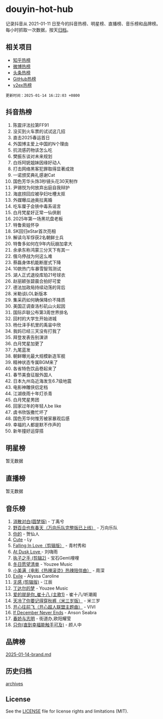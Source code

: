# douyin-hot-hub

记录抖音从 2021-01-11 日至今的抖音热榜、明星榜、直播榜、音乐榜和品牌榜。每小时抓取一次数据，按天[归档](archives)。

## 相关项目

- [知乎热榜](https://github.com/lonnyzhang423/zhihu-hot-hub)
- [微博热榜](https://github.com/lonnyzhang423/weibo-hot-hub)
- [头条热榜](https://github.com/lonnyzhang423/toutiao-hot-hub)
- [GitHub热榜](https://github.com/lonnyzhang423/github-hot-hub)
- [v2ex热榜](https://github.com/lonnyzhang423/v2ex-hot-hub)


`更新时间：2025-01-14 16:22:03 +0800`

## 抖音热榜

1. 陈震评法拉第FF91
1. 没买到火车票的试试这几招
1. 直击2025春运首日
1. 外国博主爱上中国的N个理由
1. 抗流感药物该怎么吃
1. 樊振东谈对未来规划
1. 白烁阿妩姐妹因缘好动人
1. 打击网络黑客犯罪取得显著成效
1. 一诺颁奖典礼感谢Cat
1. 国色芳华头饰3秒镜头花30天制作
1. 尹锡悦为何放弃出庭自我辩护
1. 海底捞回应被孕妇吐槽太抠
1. 外媒曝瓜迪奥拉离婚
1. 吃车厘子会铁中毒系谣言
1. 白月梵星好正常一仙侠剧
1. 2025年第一场黑坑盘老板
1. 特鲁索娃怀孕
1. SK回归eStar首次亮相
1. 解读乌军俘获2名朝鲜士兵
1. 特鲁多如何在9年内玩崩加拿大
1. 余承东称鸿蒙三分天下有其一
1. 俄乌停战为何这么难
1. 蔡磊身体机能断崖式下降
1. 10款热门车暴雪智驾测试
1. 湖人正式退役库珀21号球衣
1. 赵丽颖张碧晨合拍好可爱
1. 德法加政局持续动荡的背后
1. 米勒谈LOL新版本
1. 集采药如何确保降价不降质
1. 美国正调查洛杉矶山火起因
1. 国际乒联公布第3周世界排名
1. 回村的大学生开始进城
1. 杨仕泽手机里的禹宙中欣
1. 我妈已经三天没有打我了
1. 拜登发表告别演讲
1. 白月梵星加更了
1. 九尾蓝发
1. 朝鲜曝光最大规模新造军舰
1. 精神状态专属BGM来了
1. 各省特色饮品卷起来了
1. 春节美食征服外国人
1. 日本九州岛近海发生6.7级地震
1. 电影神雕侠侣定档
1. 江湖夜雨十年灯杀青
1. 白月梵星男团
1. 回家过年的年轻人be like
1. 虞书欣饭撒忙坏了
1. 国色芳华何惟芳被家暴观后感
1. 幸福的人都是默不作声的
1. 新年撞好运穿搭

## 明星榜

暂无数据

## 直播榜

暂无数据

## 音乐榜

1. [消散对白(圆梦版)](https://sf5-hl-cdn-tos.douyinstatic.com/obj/tos-cn-ve-2774/og4jB5I5IizzoZVAAAzWgBMAsMDWoArfwBOiFs) - 丁禹兮
1. [野百合也有春天（万向乐队完整版已上线）](https://sf5-hl-cdn-tos.douyinstatic.com/obj/tos-cn-ve-2774/oMnUxhRAMiAGBqDtIPBQ7ACYQZFlJCftcgeDJE) - 万向乐队
1. [你的](https://sf5-hl-cdn-tos.douyinstatic.com/obj/tos-cn-ve-2774/oYuIeKf42jB7sEV6B2upMdpYAgfrQWj0FeRegh) - 贺仙人
1. [Cute](https://sf5-hl-cdn-tos.douyinstatic.com/obj/tos-cn-ve-2774/o4IbIzHWKAAB4wsS5qMBRiiAlEBGTpQRNfFvuo) - Ly
1. [Falling In Love（剪辑版）](https://sf5-hl-cdn-tos.douyinstatic.com/obj/tos-cn-ve-2774/o8ajpA8zzgBPahbBIO8AcKGBLJezFCRd1wfP9f) - 青村秀和
1. [ At Dusk  Love ](https://sf5-hl-cdn-tos.douyinstatic.com/obj/tos-cn-ve-2774/o8CrpCf5CaYgI4ZrtQgMQAFEfuGqNnRSDQAPBc) - 刘嗨雨
1. [执子之手 (剪辑2)](https://sf5-hl-cdn-tos.douyinstatic.com/obj/tos-cn-ve-2774/oUoZLQjCc31XzqsBnBQUNgeKtYPBcgbFDwtfcu) - 宝石Gem\哩哩
1. [冬日愿望清单](https://sf5-hl-cdn-tos.douyinstatic.com/obj/tos-cn-ve-2774/oIIgUOeamCFCVAzxN6MFRLIBlLGpUqQxeeHrLE) - Youzee Music
1. [小美满（电影《热辣滚烫》热辣陪伴曲）](https://sf5-hl-cdn-tos.douyinstatic.com/obj/tos-cn-ve-2774/o0GAn2lSgfZIDUgtevCGDQYnFg4CwnrBaxbTZL) - 周深
1. [Exile](https://sf5-hl-cdn-tos.douyinstatic.com/obj/tos-cn-ve-2774/oYj4gAQTknKE3WW0Je8KGmQ7z1cA4FefwtbufD) - Alyssa Caroline
1. [无感 (剪辑版)](https://sf5-hl-cdn-tos.douyinstatic.com/obj/tos-cn-ve-2774/o0eIsUzJBDlQaQFC5OFlgbMEZC1TFYBftOBn6p) - 江辰
1. [丁达尔的梦](https://sf5-hl-cdn-tos.douyinstatic.com/obj/tos-cn-ve-2774/oMU3WirUZBVQkAC9ccG5P2IQirziZM2RTInUY) - Youzee Music
1. [爱的就是你_崔十八 (主歌1)](https://sf5-hl-cdn-tos.douyinstatic.com/obj/tos-cn-ve-2774/oI5BO5DhFZ6UTcNCnZaOCBLtZ7WIMQGfgnXf5E) - 崔十八/听潮阁
1. [天冷了你要记得穿秋裤（米三岁版）](https://sf3-cdn-tos.douyinstatic.com/obj/tos-cn-ve-2774/oQlIwVIDWiZ6BQilAorS7MA0AgCkQDvcZAdm1) - 米三岁
1. [开心往前飞（开心超人联盟主题曲）](https://sf5-hl-cdn-tos.douyinstatic.com/obj/tos-cn-ve-2774/9d8fb7c82cf1421fb93a9fe925275e0a) - VIVI
1. [If December Never Ends](https://sf5-hl-cdn-tos.douyinstatic.com/obj/tos-cn-ve-2774/oY1IQMoTgCFIBg8RZifyqlBBt1UFgitTYmxeOS) - Anson Seabra
1. [春娇与志明](https://sf5-hl-cdn-tos.douyinstatic.com/obj/tos-cn-ve-2774/e530d8fceb7044b39707d7f9ff54add1) - 街道办,欧阳耀莹
1. [只你(直到幸福能触手可及)](https://sf5-hl-cdn-tos.douyinstatic.com/obj/tos-cn-ve-2774/o0lBkRDzFTeaVSUz3ZZSCBVtZ5DIMQGfgmEAuE) - 颜人中

## 品牌榜

[2025-01-14-brand.md](archives/2025-01-14-brand.md)

## 历史归档

[archives](archives)

## License

See the [LICENSE](LICENSE) file for license rights and limitations (MIT).
